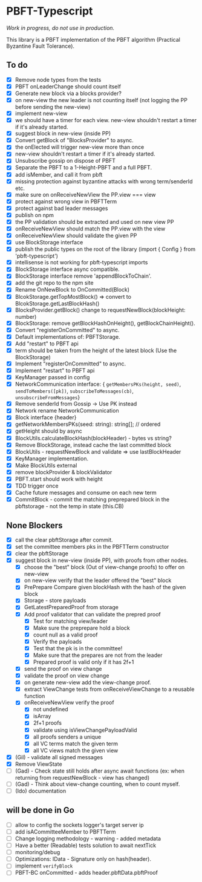 # PBFT-Typescript

*Work in progress, do not use in production.*

This library is a PBFT implementation of the PBFT algorithm (Practical Byzantine Fault Tolerance).

## To do

- [x] Remove node types from the tests
- [x] PBFT onLeaderChange should count itself
- [x] Generate new block via a blocks provider?
- [x] on new-view the new leader is not counting itself (not logging the PP before sending the new-view)
- [x] implement new-view
- [x] we should have a timer for each view. new-view shouldn't restart a timer if it's already started.
- [x] suggest block in new-view (inside PP)
- [x] Convert getBlock of "BlocksProvider" to async.
- [x] the onElected will trigger new-view more than once
- [x] new-view shouldn't restart a timer if it's already started.
- [x] Unsubscribe gossip on dispose of PBFT
- [x] Separate the PBFT to a 1-Height-PBFT and a full PBFT.
- [x] add isMember, and call it from pbft
- [x] missing protection against byzantine attacks with wrong term/senderId etc.
- [x] make sure on onReceiveNewView the PP.view === view
- [x] protect against wrong view in PBFTTerm
- [x] protect against bad leader messages
- [x] publish on npm
- [x] the PP validation should be extracted and used on new view PP
- [x] onReceiveNewView should match the PP.view with the view
- [x] onReceiveNewView should validate the given PP
- [x] use BlockStorage interface
- [x] publish the public types on the root of the library (import { Config } from 'pbft-typescript')
- [x] intellisense is not working for pbft-typescript imports
- [x] BlockStorage interface async compatible.
- [x] BlockStorage interface remove 'appendBlockToChain'.
- [x] add the git repo to the npm site
- [x] Rename OnNewBlock to OnCommitted(Block)
- [x] BlcokStorage.getTopMostBlock() => convert to BlcokStorage.getLastBlockHash()
- [x] BlocksProvider.getBlock() change to requestNewBlock(blockHeight: number)
- [x] BlockStorage: remove getBlockHashOnHeight(), getBlockChainHeight().
- [x] Convert "registerOnCommitted" to async.
- [x] Default implementations of: PBFTStorage.
- [x] Add "restart" to PBFT api
- [x] term should be taken from the height of the latest block (Use the BlockStorage)
- [x] Implement "registerOnCommitted" to async.
- [x] Implement "restart" to PBFT api
- [x] KeyManager passed in config
- [x] NetworkCommunication interface: { `getMembersPKs(height, seed)`, `sendToMembers([pk])`, `subscribeToMessages(cb)`, `unsubscribeFromMessages`}
- [x] Remove senderId from Gossip -> Use PK instead
- [x] Network rename NetworkCommunication
- [x] Block interface {header}
- [x] getNetworkMembersPKs(seed: string): string[]; // ordered
- [x] getHeight should by async
- [x] BlockUtils.calculateBlockHash(blockHeader) - bytes vs string?
- [x] Remove BlockStorage, instead cache the last committed block
- [x] BlockUtils - requestNewBlock and validate => use lastBlockHeader
- [x] KeyManager implementation.
- [x] Make BlockUtils external
- [x] remove blockProvider & blockValidator
- [x] PBFT.start should work with height
- [x] TDD trigger once
- [x] Cache future messages and consume on each new term
- [x] CommitBlock - commit the matching preprepared block in the pbftstorage - not the temp in state (this.CB)
  
## None Blockers

- [x] call the clear pbftStorage after commit.
- [x] set the committee members pks in the PBFTTerm constructor
- [x] clear the pbftStorage
- [x] suggest block in new-view (inside PP), with proofs from other nodes.
  - [x] choose the "best" block (Out of view-change proofs) to offer on new-view
  - [x] on new-view verify that the leader offered the "best" block
  - [x] PrePrepare Compare given blockHash with the hash of the given block
  - [x] Storage - store payloads
  - [x] GetLatestPreparedProof from storage
  - [x] Add proof validator that can validate the prepred proof
    - [x] Test for matching view/leader
    - [x] Make sure the preprepare hold a block
    - [x] count null as a valid proof
    - [x] Verify the payloads
    - [x] Test that the pk is in the committee!
    - [x] Make sure that the prepares are not from the leader
    - [x] Prepared proof is valid only if it has 2f+1
  - [x] send the proof on view change
  - [x] validate the proof on view change
  - [x] on generate new-view add the view-change proof.
  - [x] extract ViewChange tests from onReceiveViewChange to a reusable function
  - [x] onReceiveNewView verify the proof
    - [x] not undefined
    - [x] isArray
    - [x] 2f+1 proofs
    - [x] validate using isViewChangePayloadValid
    - [x] all proofs senders a unique
    - [x] all VC terms match the given term
    - [x] all VC views match the given view

- [x] (Gil) - validate all signed messages
- [x] Remove ViewState
- [ ] (Gad) - Check state still holds after async await functions (ex: when returning from requestNewBlock - view has changed)
- [ ] (Gad) - Think about view-change counting, when to count myself.
- [ ] (Ido) documentation

## will be done in Go

- [ ] allow to config the sockets logger's target server ip
- [ ] add isACommitteeMember to PBFTTerm
- [ ] Change logging methodology - warning - added metadata
- [ ] Have a better (Readable) tests solution to await nextTick
- [ ] monitoring/debug
- [ ] Optimizations: IData - Signature only on hash(header).
- [ ] implement `verifyBlock`
- [ ] PBFT-BC onCommitted - adds header.pbftData.pbftProof
